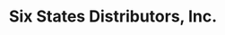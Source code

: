 ---
title: "Six States Distributors, Inc."
url: /logan/six-states-distributors-inc/
shop: car parts
---